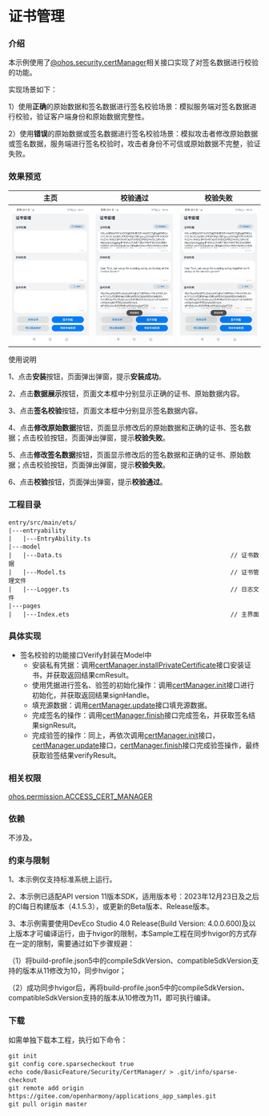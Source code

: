 # 证书管理

### 介绍

本示例使用了[@ohos.security.certManager](https://gitee.com/openharmony/docs/blob/master/zh-cn/application-dev/reference/apis/js-apis-certManager.md)相关接口实现了对签名数据进行校验的功能。

实现场景如下：

1）使用**正确**的原始数据和签名数据进行签名校验场景：模拟服务端对签名数据进行校验，验证客户端身份和原始数据完整性。

2）使用**错误**的原始数据或签名数据进行签名校验场景：模拟攻击者修改原始数据或签名数据，服务端进行签名校验时，攻击者身份不可信或原始数据不完整，验证失败。

### 效果预览

|                 主页                 |                   校验通过                   |             校验失败             |
|:----------------------------------:|:------------------------------------------:|:---------------------------------------:|
| ![](screenshots/device/index.jpeg) | ![](screenshots/device/verify_success.jpeg) | ![](screenshots/device/verify_fail.jpeg) |

使用说明

1、点击**安装**按钮，页面弹出弹窗，提示**安装成功**。

2、点击**数据展示**按钮，页面文本框中分别显示正确的证书、原始数据内容。

3、点击**签名校验**按钮，页面文本框中分别显示签名数据内容。

4、点击**修改原始数据**按钮，页面显示修改后的原始数据和正确的证书、签名数据；点击校验按钮，页面弹出弹窗，提示**校验失败**。

5、点击**修改签名数据**按钮，页面显示修改后的签名数据和正确的证书、原始数据；点击校验按钮，页面弹出弹窗，提示**校验失败**。

6、点击**校验**按钮，页面弹出弹窗，提示**校验通过**。

### 工程目录

```
entry/src/main/ets/
|---entryability
|   |---EntryAbility.ts       
|---model
|   |---Data.ts                                               // 证书数据
|   |---Model.ts                                              // 证书管理文件
|   |---Logger.ts                                             // 日志文件
|---pages
|   |---Index.ets                                             // 主界面
```

### 具体实现 

* 签名校验的功能接口Verify封装在Model中
    * 安装私有凭据：调用[certManager.installPrivateCertificate](https://gitee.com/openharmony/docs/blob/master/zh-cn/application-dev/reference/apis/js-apis-certManager.md#certmanagerinstallprivatecertificate)接口安装证书，并获取返回结果cmResult。
    * 使用凭据进行签名、验签的初始化操作：调用[certManager.init](https://gitee.com/openharmony/docs/blob/master/zh-cn/application-dev/reference/apis/js-apis-certManager.md#certmanagerinit)接口进行初始化，并获取返回结果signHandle。
    * 填充源数据：调用[certManager.update](https://gitee.com/openharmony/docs/blob/master/zh-cn/application-dev/reference/apis/js-apis-certManager.md#certmanagerupdate)接口填充源数据。
    * 完成签名的操作：调用[certManager.finish](https://gitee.com/openharmony/docs/blob/master/zh-cn/application-dev/reference/apis/js-apis-certManager.md#certmanagerfinish)接口完成签名，并获取签名结果signResult。
    * 完成验签的操作：同上，再依次调用[certManager.init](https://gitee.com/openharmony/docs/blob/master/zh-cn/application-dev/reference/apis/js-apis-certManager.md#certmanagerinit)接口，[certManager.update](https://gitee.com/openharmony/docs/blob/master/zh-cn/application-dev/reference/apis/js-apis-certManager.md#certmanagerupdate)接口，[certManager.finish](https://gitee.com/openharmony/docs/blob/master/zh-cn/application-dev/reference/apis/js-apis-certManager.md#certmanagerfinish-1)接口完成验签操作，最终获取验签结果verifyResult。

### 相关权限

[ohos.permission.ACCESS_CERT_MANAGER](https://gitee.com/openharmony/interface_sdk-js/blob/037c3093d760d2a35d1e28d113da331f06716d9e/api/@ohos.security.certManager.d.ts)

### 依赖

不涉及。

### 约束与限制

1、本示例仅支持标准系统上运行。

2、本示例已适配API version 11版本SDK，适用版本号：2023年12月23日及之后的CI每日构建版本（4.1.5.3），或更新的Beta版本、Release版本。

3、本示例需要使用DevEco Studio 4.0 Release(Build Version: 4.0.0.600)及以上版本才可编译运行，由于hvigor的限制，本Sample工程在同步hvigor的方式存在一定的限制，需要通过如下步骤规避：

（1）将build-profile.json5中的compileSdkVersion、compatibleSdkVersion支持的版本从11修改为10，同步hvigor；

（2）成功同步hvigor后，再将build-profile.json5中的compileSdkVersion、compatibleSdkVersion支持的版本从10修改为11，即可执行编译。

### 下载

 如需单独下载本工程，执行如下命令： 

```
git init
git config core.sparsecheckout true
echo code/BasicFeature/Security/CertManager/ > .git/info/sparse-checkout
git remote add origin https://gitee.com/openharmony/applications_app_samples.git
git pull origin master
```


